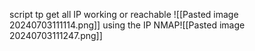 script tp get all IP working or reachable ![[Pasted image 20240703111114.png]]
using the IP NMAP![[Pasted image 20240703111247.png]]  